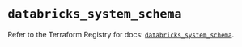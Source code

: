 # `databricks_system_schema`

Refer to the Terraform Registry for docs: [`databricks_system_schema`](https://registry.terraform.io/providers/databricks/databricks/1.50.0/docs/resources/system_schema).
